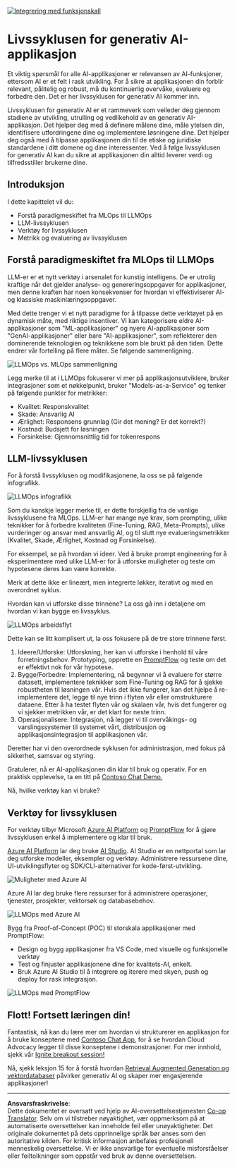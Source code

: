 <!--
CO_OP_TRANSLATOR_METADATA:
{
  "original_hash": "b9d32511b27373a1b21b5789d4fda057",
  "translation_date": "2025-10-17T19:23:01+00:00",
  "source_file": "14-the-generative-ai-application-lifecycle/README.md",
  "language_code": "no"
}
-->
[![Integrering med funksjonskall](../../../translated_images/14-lesson-banner.066d74a31727ac121eeac06376a068a397d8e335281e63ce94130d11f516e46b.no.png)](https://youtu.be/ewtQY_RJrzs?si=dyJ2bjiljH7UUHCh)

# Livssyklusen for generativ AI-applikasjon

Et viktig spørsmål for alle AI-applikasjoner er relevansen av AI-funksjoner, ettersom AI er et felt i rask utvikling. For å sikre at applikasjonen din forblir relevant, pålitelig og robust, må du kontinuerlig overvåke, evaluere og forbedre den. Det er her livssyklusen for generativ AI kommer inn.

Livssyklusen for generativ AI er et rammeverk som veileder deg gjennom stadiene av utvikling, utrulling og vedlikehold av en generativ AI-applikasjon. Det hjelper deg med å definere målene dine, måle ytelsen din, identifisere utfordringene dine og implementere løsningene dine. Det hjelper deg også med å tilpasse applikasjonen din til de etiske og juridiske standardene i ditt domene og dine interessenter. Ved å følge livssyklusen for generativ AI kan du sikre at applikasjonen din alltid leverer verdi og tilfredsstiller brukerne dine.

## Introduksjon

I dette kapittelet vil du:

- Forstå paradigmeskiftet fra MLOps til LLMOps
- LLM-livssyklusen
- Verktøy for livssyklusen
- Metrikk og evaluering av livssyklusen

## Forstå paradigmeskiftet fra MLOps til LLMOps

LLM-er er et nytt verktøy i arsenalet for kunstig intelligens. De er utrolig kraftige når det gjelder analyse- og genereringsoppgaver for applikasjoner, men denne kraften har noen konsekvenser for hvordan vi effektiviserer AI- og klassiske maskinlæringsoppgaver.

Med dette trenger vi et nytt paradigme for å tilpasse dette verktøyet på en dynamisk måte, med riktige insentiver. Vi kan kategorisere eldre AI-applikasjoner som "ML-applikasjoner" og nyere AI-applikasjoner som "GenAI-applikasjoner" eller bare "AI-applikasjoner", som reflekterer den dominerende teknologien og teknikkene som ble brukt på den tiden. Dette endrer vår fortelling på flere måter. Se følgende sammenligning.

![LLMOps vs. MLOps sammenligning](../../../translated_images/01-llmops-shift.29bc933cb3bb0080a562e1655c0c719b71a72c3be6252d5c564b7f598987e602.no.png)

Legg merke til at i LLMOps fokuserer vi mer på applikasjonsutviklere, bruker integrasjoner som et nøkkelpunkt, bruker "Models-as-a-Service" og tenker på følgende punkter for metrikker:

- Kvalitet: Responskvalitet
- Skade: Ansvarlig AI
- Ærlighet: Responsens grunnlag (Gir det mening? Er det korrekt?)
- Kostnad: Budsjett for løsningen
- Forsinkelse: Gjennomsnittlig tid for tokenrespons

## LLM-livssyklusen

For å forstå livssyklusen og modifikasjonene, la oss se på følgende infografikk.

![LLMOps infografikk](../../../translated_images/02-llmops.70a942ead05a7645db740f68727d90160cb438ab71f0fb20548bc7fe5cad83ff.no.png)

Som du kanskje legger merke til, er dette forskjellig fra de vanlige livssyklusene fra MLOps. LLM-er har mange nye krav, som prompting, ulike teknikker for å forbedre kvaliteten (Fine-Tuning, RAG, Meta-Prompts), ulike vurderinger og ansvar med ansvarlig AI, og til slutt nye evalueringsmetrikker (Kvalitet, Skade, Ærlighet, Kostnad og Forsinkelse).

For eksempel, se på hvordan vi ideer. Ved å bruke prompt engineering for å eksperimentere med ulike LLM-er for å utforske muligheter og teste om hypotesene deres kan være korrekte.

Merk at dette ikke er lineært, men integrerte løkker, iterativt og med en overordnet syklus.

Hvordan kan vi utforske disse trinnene? La oss gå inn i detaljene om hvordan vi kan bygge en livssyklus.

![LLMOps arbeidsflyt](../../../translated_images/03-llm-stage-flows.3a1e1c401235a6cfa886ed6ba04aa52a096a545e1bc44fa54d7d5983a7201892.no.png)

Dette kan se litt komplisert ut, la oss fokusere på de tre store trinnene først.

1. Ideere/Utforske: Utforskning, her kan vi utforske i henhold til våre forretningsbehov. Prototyping, opprette en [PromptFlow](https://microsoft.github.io/promptflow/index.html?WT.mc_id=academic-105485-koreyst) og teste om det er effektivt nok for vår hypotese.
2. Bygge/Forbedre: Implementering, nå begynner vi å evaluere for større datasett, implementere teknikker som Fine-Tuning og RAG for å sjekke robustheten til løsningen vår. Hvis det ikke fungerer, kan det hjelpe å re-implementere det, legge til nye trinn i flyten vår eller omstrukturere dataene. Etter å ha testet flyten vår og skalaen vår, hvis det fungerer og vi sjekker metrikken vår, er det klart for neste trinn.
3. Operasjonalisere: Integrasjon, nå legger vi til overvåkings- og varslingssystemer til systemet vårt, distribusjon og applikasjonsintegrasjon til applikasjonen vår.

Deretter har vi den overordnede syklusen for administrasjon, med fokus på sikkerhet, samsvar og styring.

Gratulerer, nå er AI-applikasjonen din klar til bruk og operativ. For en praktisk opplevelse, ta en titt på [Contoso Chat Demo.](https://nitya.github.io/contoso-chat/?WT.mc_id=academic-105485-koreys)

Nå, hvilke verktøy kan vi bruke?

## Verktøy for livssyklusen

For verktøy tilbyr Microsoft [Azure AI Platform](https://azure.microsoft.com/solutions/ai/?WT.mc_id=academic-105485-koreys) og [PromptFlow](https://microsoft.github.io/promptflow/index.html?WT.mc_id=academic-105485-koreyst) for å gjøre livssyklusen enkel å implementere og klar til bruk.

[Azure AI Platform](https://azure.microsoft.com/solutions/ai/?WT.mc_id=academic-105485-koreys) lar deg bruke [AI Studio](https://ai.azure.com/?WT.mc_id=academic-105485-koreys). AI Studio er en nettportal som lar deg utforske modeller, eksempler og verktøy. Administrere ressursene dine, UI-utviklingsflyter og SDK/CLI-alternativer for kode-først-utvikling.

![Muligheter med Azure AI](../../../translated_images/04-azure-ai-platform.80203baf03a12fa8b166e194928f057074843d1955177baf0f5b53d50d7b6153.no.png)

Azure AI lar deg bruke flere ressurser for å administrere operasjoner, tjenester, prosjekter, vektorsøk og databasebehov.

![LLMOps med Azure AI](../../../translated_images/05-llm-azure-ai-prompt.a5ce85cdbb494bdf95420668e3464aae70d8b22275a744254e941dd5e73ae0d2.no.png)

Bygg fra Proof-of-Concept (POC) til storskala applikasjoner med PromptFlow:

- Design og bygg applikasjoner fra VS Code, med visuelle og funksjonelle verktøy
- Test og finjuster applikasjonene dine for kvalitets-AI, enkelt.
- Bruk Azure AI Studio til å integrere og iterere med skyen, push og deploy for rask integrasjon.

![LLMOps med PromptFlow](../../../translated_images/06-llm-promptflow.a183eba07a3a7fdf4aa74db92a318b8cbbf4a608671f6b166216358d3203d8d4.no.png)

## Flott! Fortsett læringen din!

Fantastisk, nå kan du lære mer om hvordan vi strukturerer en applikasjon for å bruke konseptene med [Contoso Chat App](https://nitya.github.io/contoso-chat/?WT.mc_id=academic-105485-koreyst), for å se hvordan Cloud Advocacy legger til disse konseptene i demonstrasjoner. For mer innhold, sjekk vår [Ignite breakout session!
](https://www.youtube.com/watch?v=DdOylyrTOWg)

Nå, sjekk leksjon 15 for å forstå hvordan [Retrieval Augmented Generation og vektordatabaser](../15-rag-and-vector-databases/README.md?WT.mc_id=academic-105485-koreyst) påvirker generativ AI og skaper mer engasjerende applikasjoner!

---

**Ansvarsfraskrivelse**:  
Dette dokumentet er oversatt ved hjelp av AI-oversettelsestjenesten [Co-op Translator](https://github.com/Azure/co-op-translator). Selv om vi tilstreber nøyaktighet, vær oppmerksom på at automatiserte oversettelser kan inneholde feil eller unøyaktigheter. Det originale dokumentet på dets opprinnelige språk bør anses som den autoritative kilden. For kritisk informasjon anbefales profesjonell menneskelig oversettelse. Vi er ikke ansvarlige for eventuelle misforståelser eller feiltolkninger som oppstår ved bruk av denne oversettelsen.